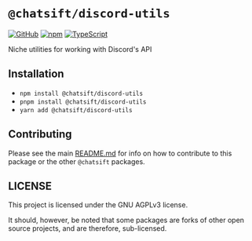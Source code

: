 # `@chatsift/discord-utils`

[![GitHub](https://img.shields.io/badge/License-GNU%20AGPLv3-yellow.svg)](https://github.com/ChatSift/automoderator/blob/main/LICENSE)
[![npm](https://img.shields.io/npm/v/@chatsift/discord-utils?color=crimson&logo=npm)](https://www.npmjs.com/package/@chatsift/discord-utils)
[![TypeScript](https://github.com/ChatSift/automoderator/actions/workflows/quality.yml/badge.svg)](https://github.com/ChatSift/automoderator/actions/workflows/quality.yml)

Niche utilities for working with Discord's API

## Installation

- `npm install @chatsift/discord-utils`
- `pnpm install @chatsift/discord-utils`
- `yarn add @chatsift/discord-utils`

## Contributing

Please see the main [README.md](https://github.com/ChatSift/automoderator) for info on how to contribute to this package or the other `@chatsift` packages.

## LICENSE

This project is licensed under the GNU AGPLv3 license.

It should, however, be noted that some packages are forks of other open source projects, and are therefore, sub-licensed.
